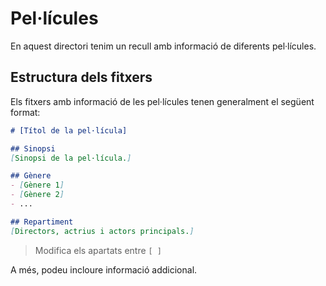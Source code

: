 # Pel·lícules
En aquest directori tenim un recull amb informació de diferents pel·lícules.

## Estructura dels fitxers
Els fitxers amb informació de les pel·lícules tenen generalment el següent format:

```md
# [Títol de la pel·lícula]

## Sinopsi
[Sinopsi de la pel·lícula.]

## Gènere
- [Gènere 1]
- [Gènere 2]
- ...

## Repartiment
[Directors, actrius i actors principals.]
```
> Modifica els apartats entre `[ ]`

A més, podeu incloure informació addicional.   


